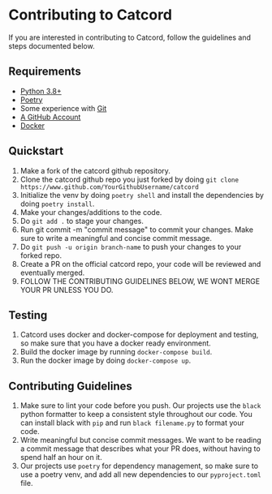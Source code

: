 # Contributing to Catcord

If you are interested in contributing to Catcord, follow the guidelines and steps documented below.

## Requirements

-   [Python 3.8+](https://www.python.org/downloads/)
-   [Poetry](https://python-poetry.org/docs/)
-   Some experience with [Git](https://git-scm.com/downloads)
-   [A GitHub Account](https://github.com/join)
-   [Docker](https://www.docker.com)

## Quickstart

1. Make a fork of the catcord github repository.
2. Clone the catcord github repo you just forked by doing `git clone https://www.github.com/YourGithubUsername/catcord`
3. Initialize the venv by doing `poetry shell` and install the dependencies by doing `poetry install`.
4. Make your changes/additions to the code.
5. Do `git add .` to stage your changes.
6. Run git commit -m "commit message" to commit your changes. Make sure to write a meaningful and concise commit message.
7. Do `git push -u origin branch-name` to push your changes to your forked repo.
8. Create a PR on the official catcord repo, your code will be reviewed and eventually merged.
9. FOLLOW THE CONTRIBUTING GUIDELINES BELOW, WE WONT MERGE YOUR PR UNLESS YOU DO.

## Testing
1. Catcord uses docker and docker-compose for deployment and testing, so make sure that you have a docker ready environment.
2. Build the docker image by running `docker-compose build`.
3. Run the docker image by doing `docker-compose up`.

## Contributing Guidelines

1. Make sure to lint your code before you push. Our projects use the `black` python formatter to keep a consistent style throughout our code. You can install black with `pip` and run `black filename.py` to format your code.
2. Write meaningful but concise commit messages. We want to be reading a commit message that describes what your PR does, without having to spend half an hour on it.
3. Our projects use `poetry` for dependency management, so make sure to use a poetry venv, and add all new dependencies to our `pyproject.toml` file.
